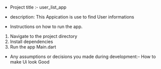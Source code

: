 - Project title :- user_list_app

- description: This Appication is use to find User informations

- Instructions on how to run the app.
1. Navigate to the project directory
2. Install dependencies
3. Run the app Main.dart

- Any assumptions or decisions you made during development:- How to make Ui look Good

